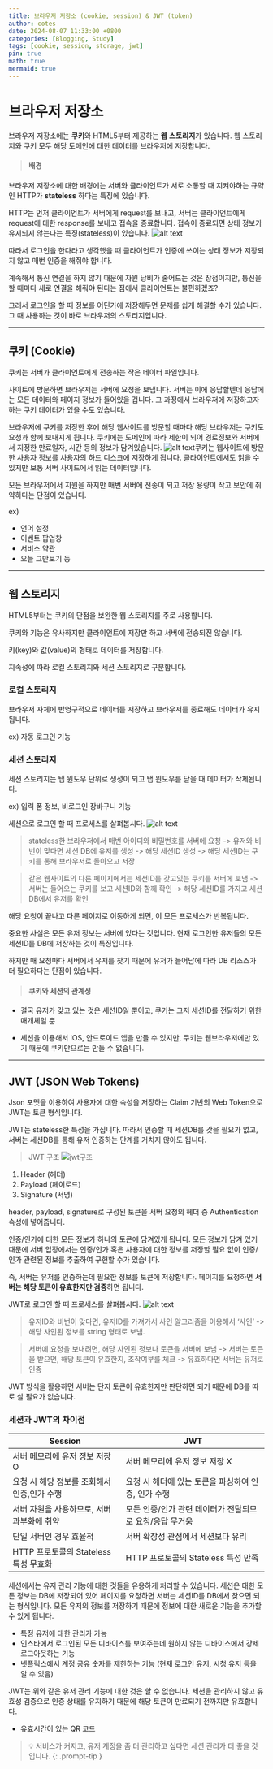 ```yaml
---
title: 브라우저 저장소 (cookie, session) & JWT (token)
author: cotes
date: 2024-08-07 11:33:00 +0800
categories: [Blogging, Study]
tags: [cookie, session, storage, jwt]
pin: true
math: true
mermaid: true
---
```


# 브라우저 저장소
브라우저 저장소에는 **쿠키**와 HTML5부터 제공하는 **웹 스토리지**가 있습니다.
웹 스토리지와 쿠키 모두 해당 도메인에 대한 데이터를 브라우저에 저장합니다.

> #### 배경
브라우저 저장소에 대한 배경에는 서버와 클라이언트가 서로 소통할 때 지켜야하는 규약인 HTTP가 **stateless** 하다는 특징에 있습니다.

HTTP는 먼저 클라이언트가 서버에게 request를 보내고, 서버는 클라이언트에게 request에 대한 response를 보내고 접속을 종료합니다. 접속이 종료되면 상태 정보가 유지되지 않는다는 특징(stateless)이 있습니다.
![alt text](/assets/img/image.png)

따라서 로그인을 한다라고 생각했을 때 클라이언트가 인증에 쓰이는 상태 정보가 저장되지 않고 매번 인증을 해줘야 합니다.

계속해서 통신 연결을 하지 않기 때문에 자원 낭비가 줄어드는 것은 장점이지만, 통신을 할 때마다 새로 연결을 해줘야 된다는 점에서 클라이언트는 불편하겠죠?

그래서 로그인을 할 때 정보를 어딘가에 저장해두면 문제를 쉽게 해결할 수가 있습니다.
그 때 사용하는 것이 바로 브라우저의 스토리지입니다.

---

## 쿠키 (Cookie)
쿠키는 서버가 클라이언트에게 전송하는 작은 데이터 파일입니다.

사이트에 방문하면 브라우저는 서버에 요청을 보냅니다. 서버는 이에 응답할텐데 응답에는 모든 데이터와 페이지 정보가 들어있을 겁니다. 그 과정에서 브라우저에 저장하고자 하는 쿠키 데이터가 있을 수도 있습니다. 

브라우저에 쿠키를 저장한 후에 해당 웹사이트를 방문할 때마다 해당 브라우저는 쿠키도 요청과 함께 보내지게 됩니다. 쿠키에는 도메인에 따라 제한이 되어 경로정보와 서버에서 지정한 만료일자, 시간 등의 정보가 담겨있습니다.
![alt text](/assets/img/image-2.png)쿠키는 웹사이트에 방문한 사용자 정보를 사용자의 하드 디스크에 저장하게 됩니다. 클라이언트에서도 읽을 수 있지만 보통 서버 사이드에서 읽는 데이터입니다.

모든 브라우저에서 지원을 하지만 매번 서버에 전송이 되고 저장 용량이 작고 보안에 취약하다는 단점이 있습니다.

ex) 
- 언어 설정
- 이벤트 팝업창
- 서비스 약관
- 오늘 그만보기 등

---

## 웹 스토리지
HTML5부터는 쿠키의 단점을 보완한 웹 스토리지를 주로 사용합니다. 

쿠키와 기능은 유사하지만 클라이언트에 저장만 하고 서버에 전송되진 않습니다.

키(key)와 값(value)의 형태로 데이터를 저장합니다.

지속성에 따라 로컬 스토리지와 세션 스토리지로 구분합니다.

### 로컬 스토리지

브라우저 자체에 반영구적으로 데이터를 저장하고 브라우저를 종료해도 데이터가 유지됩니다.

ex) 자동 로그인 기능 

### 세션 스토리지

세션 스토리지는 탭 윈도우 단위로 생성이 되고 탭 윈도우를 닫을 때 데이터가 삭제됩니다.

ex) 입력 폼 정보, 비로그인 장바구니 기능


세션으로 로그인 할 때 프로세스를 살펴봅시다.
![alt text](/assets/img/image-1.png)
>stateless한 브라우저에서 매번 아이디와 비밀번호를 서버에 요청 
-> 유저와 비번이 맞다면 세션 DB에 유저를 생성 -> 해당 세션ID 생성 -> 해당 세션ID는 쿠키를 통해 브라우저로 돌아오고 저장

> 같은 웹사이트의 다른 페이지에서는 세션ID를 갖고있는 쿠키를 서버에 보냄 -> 서버는 들어오는 쿠키를 보고 세션ID와 함께 확인 -> 해당 세션ID를 가지고 세션DB에서 유저를 확인

해당 요청이 끝나고 다른 페이지로 이동하게 되면, 이 모든 프로세스가 반복됩니다.

중요한 사실은 모든 유저 정보는 서버에 있다는 것입니다. 현재 로그인한 유저들의 모든 세션ID를 DB에 저장하는 것이 특징입니다. 

하지만 매 요청마다 서버에서 유저를 찾기 때문에 유저가 늘어남에 따라 DB 리소스가 더 필요하다는 단점이 있습니다.

>#### 쿠키와 세션의 관계성
- 결국 유저가 갖고 있는 것은 세션ID일 뿐이고, 쿠키는 그저 세션ID를 전달하기 위한 매개체일 뿐

- 세션을 이용해서 iOS, 안드로이드 앱을 만들 수 있지만, 쿠키는 웹브라우저에만 있기 때문에 쿠키만으로는 만들 수 없습니다.

---

## JWT (JSON Web Tokens)
Json 포맷을 이용하여 사용자에 대한 속성을 저장하는 Claim 기반의 Web Token으로 JWT는 토큰 형식입니다.

JWT는 stateless한 특성을 가집니다. 따라서 인증할 때 세션DB를 갖을 필요가 없고, 서버는 세션DB를 통해 유저 인증하는 단계를 거치지 않아도 됩니다.

> JWT 구조
> ![jwt구조](/assets/img/jwt.png)

1. Header (헤더)
2. Payload (페이로드)
3. Signature (서명)

header, payload, signature로 구성된 토큰을 서버 요청의 헤더 중 Authentication 속성에 넣어줍니다.

인증/인가에 대한 모든 정보가 하나의 토큰에 담겨있게 됩니다. 모든 정보가 담겨 있기 때문에 서버 입장에서는 인증/인가 혹은 사용자에 대한 정보를 저장할 필요 없이 인증/인가 관련된 정보를 추출하여 구현할 수가 있습니다.

즉, 서버는 유저를 인증하는데 필요한 정보를 토큰에 저장합니다. 페이지를 요청하면 **서버는 해당 토큰이 유효한지만 검증**하면 됩니다. 

JWT로 로그인 할 때 프로세스를 살펴봅시다.
![alt text](/assets/img/image-3.png)
> 유저ID와 비번이 맞다면, 유저ID를 가져가서 사인 알고리즘을 이용해서 ‘사인’ ->  해당 사인된 정보를 string 형태로 보냄.


> 서버에 요청을 보내려면, 해당 사인된 정보나 토큰을 서버에 보냄 -> 서버는 토큰을 받으면, 해당 토큰이 유효한지, 조작여부를 체크 -> 유효하다면 서버는 유저로 인증

JWT 방식을 활용하면 서버는 단지 토큰이 유효한지만 판단하면 되기 때문에 DB를 따로 살 필요가 없습니다.

### 세션과 JWT의 차이점

| Session                                     | JWT                                                      |
| ------------------------------------------- | -------------------------------------------------------- |
| 서버 메모리에 유저 정보 저장 O              | 서버 메모리에 유저 정보 저장 X                           |
| 요청 시 해당 정보를 조회해서 인증,인가 수행 | 요청 시 헤더에 있는 토큰을 파싱하여 인증, 인가 수행      |
| 서버 자원을 사용하므로, 서버 과부화에 취약  | 모든 인증/인가 관련 데이터가 전달되므로 요청/응답 무거움 |
| 단일 서버인 경우 효율적                     | 서버 확장성 관점에서 세션보다 유리                       |
| HTTP 프로토콜의 Stateless 특성 무효화       | HTTP 프로토콜의 Stateless 특성 만족                      |


세션에서는 유저 관리 기능에 대한 것들을 유용하게 처리할 수 있습니다. 세션은 대한 모든 정보는 DB에 저장되어 있어 페이지를 요청하면 서버는 세션ID를 DB에서 찾으면 되는 형식입니다. 모든 유저의 정보를 저장하기 때문에 정보에 대한 새로운 기능을 추가할 수 있게 됩니다.
- 특정 유저에 대한 관리가 가능 
- 인스타에서 로그인된 모든 디바이스를 보여주는데 원하지 않는 디바이스에서 강제 로그아웃하는 기능
- 넷플릭스에서 계정 공유 숫자를 제한하는 기능 (현재 로그인 유저, 시청 유저 등을 알 수 있음)
  
JWT는 위와 같은 유저 관리 기능에 대한 것은 할 수 없습니다. 세션을 관리하지 않고 유효성 검증으로 인증 상태를 유지하기 때문에 해당 토큰이 만료되기 전까지만 유효합니다.
- 유효시간이 있는 QR 코드

> 💡 서비스가 커지고, 유저 계정을 좀 더 관리하고 싶다면 세션 관리가 더 좋을 것입니다.
{: .prompt-tip }